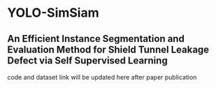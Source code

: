 # YOLO-SimSiam
## An Efficient Instance Segmentation and Evaluation Method for Shield Tunnel Leakage Defect via Self Supervised Learning


code and dataset link will be updated here after paper publication
